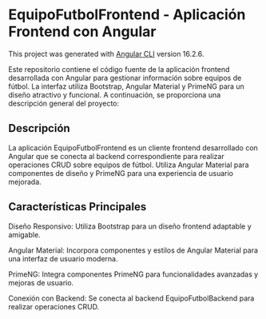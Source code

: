 # EquipoFutbolFrontend - Aplicación Frontend con Angular

This project was generated with [Angular CLI](https://github.com/angular/angular-cli) version 16.2.6.

Este repositorio contiene el código fuente de la aplicación frontend desarrollada con Angular para gestionar información sobre equipos de fútbol. La interfaz utiliza Bootstrap, Angular Material y PrimeNG para un diseño atractivo y funcional. A continuación, se proporciona una descripción general del proyecto:

## Descripción
La aplicación EquipoFutbolFrontend es un cliente frontend desarrollado con Angular que se conecta al backend correspondiente para realizar operaciones CRUD sobre equipos de fútbol. Utiliza Angular Material para componentes de diseño y PrimeNG para una experiencia de usuario mejorada.

## Características Principales
Diseño Responsivo: Utiliza Bootstrap para un diseño frontend adaptable y amigable.

Angular Material: Incorpora componentes y estilos de Angular Material para una interfaz de usuario moderna.

PrimeNG: Integra componentes PrimeNG para funcionalidades avanzadas y mejoras de usuario.

Conexión con Backend: Se conecta al backend EquipoFutbolBackend para realizar operaciones CRUD.
